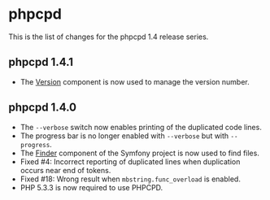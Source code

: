 phpcpd
======

This is the list of changes for the phpcpd 1.4 release series.

phpcpd 1.4.1
------------

* The [Version](http://github.com/sebastianbergmann/version) component is now used to manage the version number.

phpcpd 1.4.0
------------

* The `--verbose` switch now enables printing of the duplicated code lines.
* The progress bar is no longer enabled with `--verbose` but with `--progress`.
* The [Finder](http://symfony.com/doc/2.0/components/finder.html) component of the Symfony project is now used to find files.
* Fixed #4: Incorrect reporting of duplicated lines when duplication occurs near end of tokens.
* Fixed #18: Wrong result when `mbstring.func_overload` is enabled.
* PHP 5.3.3 is now required to use PHPCPD.
